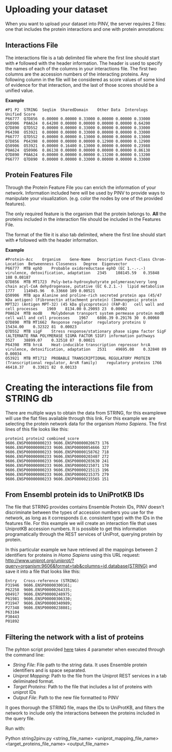 Uploading your dataset
======

When you want to upload your dataset into PINV, the server requires 2 files: one that includes the protein interactions and one with protein annotations:

Interactions File
------

The interactions file is a tab delimited file where the first line should start with ```#``` followed with the header information. 
The header is used to specify the names of each of the columns in your interactions file. 
The first two columns are the accession numbers of the interacting proteins.
Any following column in the file will be considered as score values of some kind of evidence for that interaction, and the last of those scores should be a unified value.

**Example**
```
#P1	P2	STRING	SeqSim	SharedDomain	Other Data	Interologs	Unified Score
P66777	Q7D856	0.00000	0.00000	0.33000	0.00000	0.00000	0.33000
Q50906	P0A624	0.64200	0.00000	0.00000	0.00000	0.00000	0.64200
Q7D890	Q7D5S2	0.00000	0.00000	0.33000	0.00000	0.00000	0.33000
P64398	O53921	0.00000	0.00000	0.33000	0.00000	0.00000	0.33000
P66777	Q7D5S2	0.00000	0.00000	0.13000	0.00000	0.00000	0.13000
Q7D856	P64398	0.00000	0.00000	0.00000	0.12900	0.00000	0.12900
Q50906	O53921	0.00000	0.16400	0.13000	0.00000	0.00000	0.23988
P0A624	Q50906	0.86138	0.00000	0.00000	0.00000	0.00000	0.86138
Q7D890	P0A624	0.00000	0.00000	0.00000	0.13200	0.00000	0.13200
P66777	Q7D890	0.00000	0.00000	0.33000	0.00000	0.00000	0.33000
``` 

Protein Features File
------

Through the Protein Feature File you can enrich the information of your network. Information included here will be used by PINV to provide ways to manipulate your visualization. (e.g. color the nodes by one of the provided features).

The only required feature is the organism that the protein belongs to. **All** the proteins included in the interaction file should be included in the Features File.

The format of the file it is also tab delimited, where the first line should start with ```#``` followed with the header information.

**Example**
```
#Protein-Acc	Organism	Gene-Name	Description	Funct-Class	Chrom-Location	Betweenness	Closeness	Degree	Eigenvector
P66777	MTB	ephD	Probable oxidoreductase ephD (EC 1.-.-.-)	virulence, detoxification, adaptation	2345	108145.59	0.35848	188	0.08187
Q7D856	MTB	MT1723	Poly-beta-hydroxybutyrate polymerase/very long chain acyl-CoA dehydrogenase, putative (EC 6.2.1.-)	lipid metabolism	1777	114945.96	0.33660	109	0.00521
Q50906	MTB	apa	Alanine and proline-rich secreted protein apa (45/47 kDa antigen) (Fibronectin attachment protein) (Immunogenic protein MPT32) (Antigen MPT-32) (45 kDa glycoprotein) (FAP-B)	cell wall and cell processes	1969	8134.00	0.29093	23	0.00002
P0A624	MTB	modB	Molybdenum transport system permease protein modB	cell wall and cell processes	1967	6886.39	0.29176	30	0.00060
Q7D890	MTB	MT1662	Response regulator	regulatory proteins	U	15434.00	0.32322	81	0.00023
Q7D5S2	MTB	sigF	Stress response/stationary phase sigma factor SigF (ALTERNATE RNA POLYMERASE SIGMA FACTOR SIGF)	information pathways	3527	38899.07	0.32518	87	0.00021
P64398	MTB	hrcA	Heat-inducible transcription repressor hrcA	virulence, detoxification, adaptation	2531	49695.08	0.32840	89	0.00034
O53921	MTB	MT1712	PROBABLE TRANSCRIPTIONAL REGULATORY PROTEIN (Transcriptional regulator, ArsR family)	regulatory proteins	1766	46418.37	0.33021	82	0.00133
```


Creating the interactions file from STRING db
======

There are multiple ways to obtain the data from STRING, for this examplewe will use the flat files available through this link. 
For this example we are selecting the protein network data for the organism *Homo Sapiens*. 
The first lines of this file looks like this:

```
protein1 protein2 combined_score
9606.ENSP00000000233 9606.ENSP00000020673 176
9606.ENSP00000000233 9606.ENSP00000054666 327
9606.ENSP00000000233 9606.ENSP00000158762 718
9606.ENSP00000000233 9606.ENSP00000203407 272
9606.ENSP00000000233 9606.ENSP00000203630 241
9606.ENSP00000000233 9606.ENSP00000215071 170
9606.ENSP00000000233 9606.ENSP00000215115 196
9606.ENSP00000000233 9606.ENSP00000215375 279
9606.ENSP00000000233 9606.ENSP00000215565 151
```


From Ensembl protein ids to UniProtKB IDs
------
The file that STRING provides contains Ensemble Protein IDs, PINV doesn't discriminate between the types of accession numbers you use for the network, as long as it corresponds (i.e. consistent type) with the IDs in the features file. 
For this example we will create an interaction file that uses UniprotKB accession numbers. 
It is possible to get this information programatically through the REST services of UniProt, querying protein by protein.
 
In this particular example we have retrieved all the mappings between 2 identifiers for proteins in *Homo Sapiens* using this URL request: http://www.uniprot.org/uniprot/?query=organism:9606&format=tab&columns=id,database(STRING) and save it into a file that looks like this:

```
Entry	Cross-reference (STRING)
P31946	9606.ENSP00000300161;
P62258	9606.ENSP00000264335;
Q04917	9606.ENSP00000248975;
P61981	9606.ENSP00000306330;
P31947	9606.ENSP00000340989;
P27348	9606.ENSP00000238081;
P63104	
P30443	
P01892	
```

Filtering the network with a list of proteins
-----

The pyhton script provided [here](string2pinv.py) takes 4 parameter when executed through the command line:
 * *String File*: File path to the string data. It uses Ensemble protein identifiers and is space separated.
 * *Uniprot Mapping*: Path to the file from the Uniprot REST services in a tab deliminated format.
 * *Target Proteins*: Path to the file that includes a list of proteins with uniprot IDs
 * *Output File*: Path to the new file formatted to PINV

It goes thorough the STRING file, maps the IDs to UniProtKB, and filters the network to include only the interactions between the proteins included in the query file.

Run with:

Python string2pinv.py <string_file_name> <uniprot_mapping_file_name> <target_proteins_file_name> <output_file_name>     